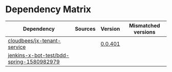 # Dependency Matrix

Dependency | Sources | Version | Mismatched versions
---------- | ------- | ------- | -------------------
[cloudbees/jx-tenant-service](https://github.com/cloudbees/jx-tenant-service) |  | [0.0.401](https://github.com/cloudbees/jx-tenant-service/releases/tag/v0.0.401) | 
[jenkins-x-bot-test/bdd-spring-1580982979](https://github.com/jenkins-x-bot-test/bdd-spring-1580982979.git) |  | []() | 
